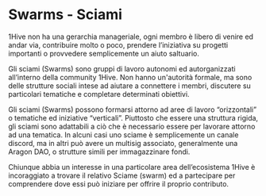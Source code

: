 # Swarms - Sciami

1Hive non ha una gerarchia manageriale, ogni membro è libero di venire ed andar via, contribuire molto o poco, prendere l’iniziativa su progetti importanti o provvedere semplicemente un aiuto saltuario.

Gli sciami \(Swarms\) sono gruppi di lavoro autonomi ed autorganizzati all’interno della community 1Hive. Non hanno un'autorità formale, ma sono delle strutture sociali intese ad aiutare a connettere i membri, discutere su particolari tematiche e completare determinati obiettivi.

Gli sciami \(Swarms\) possono formarsi attorno ad aree di lavoro “orizzontali” o tematiche ed iniziative “verticali”. Piuttosto che essere una struttura rigida, gli sciami sono adattabili a ciò che è necessario essere per lavorare attorno ad una tematica. In alcuni casi uno sciame è semplicemente un canale discord, ma in altri può avere un multisig associato, generalmente una Aragon DAO, o strutture simili per immagazzinare fondi. 

Chiunque abbia un interesse in una particolare area dell’ecosistema 1Hive è incoraggiato a trovare il relativo Sciame \(swarm\) ed a partecipare per comprendere dove essi può iniziare per offrire il proprio contributo.  


